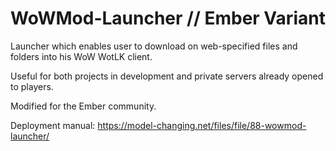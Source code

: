 # WoWMod-Launcher // Ember Variant
Launcher which enables user to download on web-specified files and folders into his WoW WotLK client.

Useful for both projects in development and private servers already opened to players.

Modified for the Ember community.

Deployment manual: https://model-changing.net/files/file/88-wowmod-launcher/
